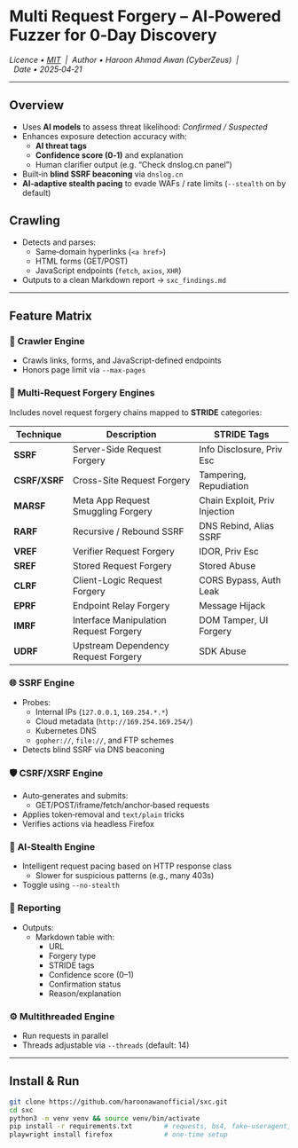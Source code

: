 # **Multi Request Forgery** – AI‑Powered Fuzzer for 0‑Day Discovery  
*Licence • [MIT](LICENSE)  |  Author • Haroon Ahmad Awan (CyberZeus)  |  Date • 2025‑04‑21*

---

## Overview

- Uses **AI models** to assess threat likelihood: *Confirmed / Suspected*
- Enhances exposure detection accuracy with:
  - **AI threat tags**
  - **Confidence score (0‑1)** and explanation
  - Human clarifier output (e.g. “Check dnslog.cn panel”)
- Built‑in **blind SSRF beaconing** via `dnslog.cn`
- **AI‑adaptive stealth pacing** to evade WAFs / rate limits (`--stealth` on by default)

## Crawling

- Detects and parses:
  - Same‑domain hyperlinks (`<a href>`)
  - HTML forms (GET/POST)
  - JavaScript endpoints (`fetch`, `axios`, `XHR`)
- Outputs to a clean Markdown report → `sxc_findings.md`

---

## Feature Matrix

### 🧭 **Crawler Engine**
- Crawls links, forms, and JavaScript-defined endpoints  
- Honors page limit via `--max-pages`

### 🔁 **Multi-Request Forgery Engines**  
Includes novel request forgery chains mapped to **STRIDE** categories:

| Technique | Description | STRIDE Tags |
|----------|-------------|-------------|
| **SSRF** | Server-Side Request Forgery | Info Disclosure, Priv Esc |
| **CSRF/XSRF** | Cross-Site Request Forgery | Tampering, Repudiation |
| **MARSF** | Meta App Request Smuggling Forgery | Chain Exploit, Priv Injection |
| **RARF** | Recursive / Rebound SSRF | DNS Rebind, Alias SSRF |
| **VREF** | Verifier Request Forgery | IDOR, Priv Esc |
| **SREF** | Stored Request Forgery | Stored Abuse |
| **CLRF** | Client-Logic Request Forgery | CORS Bypass, Auth Leak |
| **EPRF** | Endpoint Relay Forgery | Message Hijack |
| **IMRF** | Interface Manipulation Request Forgery | DOM Tamper, UI Forgery |
| **UDRF** | Upstream Dependency Request Forgery | SDK Abuse |

### 🌐 **SSRF Engine**
- Probes:
  - Internal IPs (`127.0.0.1`, `169.254.*.*`)
  - Cloud metadata (`http://169.254.169.254/`)
  - Kubernetes DNS
  - `gopher://`, `file://`, and FTP schemes
- Detects blind SSRF via DNS beaconing

### 🛡️ **CSRF/XSRF Engine**
- Auto‑generates and submits:
  - GET/POST/iframe/fetch/anchor‑based requests
- Applies token‑removal and `text/plain` tricks
- Verifies actions via headless Firefox

### 🤖 **AI‑Stealth Engine**
- Intelligent request pacing based on HTTP response class
  - Slower for suspicious patterns (e.g., many 403s)
- Toggle using `--no-stealth`

### 📄 **Reporting**
- Outputs:
  - Markdown table with:
    - URL
    - Forgery type
    - STRIDE tags
    - Confidence score (0–1)
    - Confirmation status
    - Reason/explanation

### ⚙️ **Multithreaded Engine**
- Run requests in parallel  
- Threads adjustable via `--threads` (default: 14)

---

## Install & Run

```bash
git clone https://github.com/haroonawanofficial/sxc.git
cd sxc
python3 -m venv venv && source venv/bin/activate
pip install -r requirements.txt        # requests, bs4, fake-useragent, playwright
playwright install firefox             # one-time setup
